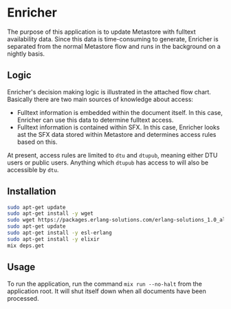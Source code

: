 # Enricher

The purpose of this application is to update Metastore with fulltext availability data. Since this data is time-consuming to generate, Enricher is separated from the normal Metastore flow and runs in the background on a nightly basis.

## Logic

Enricher's decision making logic is illustrated in the attached flow chart. Basically there are two main sources of knowledge about access: 

  - Fulltext information is embedded within the document itself. In this case, Enricher can use this data to determine fulltext access.
  - Fulltext information is contained within SFX. In this case, Enricher looks ast the SFX data stored within Metastore and determines access rules based on this.

At present, access rules are limited to `dtu` and `dtupub`, meaning either DTU users or public users. Anything which `dtupub` has access to will also be accessible by `dtu`. 

## Installation

```bash
sudo apt-get update
sudo apt-get install -y wget
sudo wget https://packages.erlang-solutions.com/erlang-solutions_1.0_all.deb && dpkg -i erlang-solutions_1.0_all.deb
sudo apt-get update
sudo apt-get install -y esl-erlang
sudo apt-get install -y elixir
mix deps.get
```

## Usage

To run the application, run the command `mix run --no-halt` from the application root. It will shut itself down when all documents have been processed.

